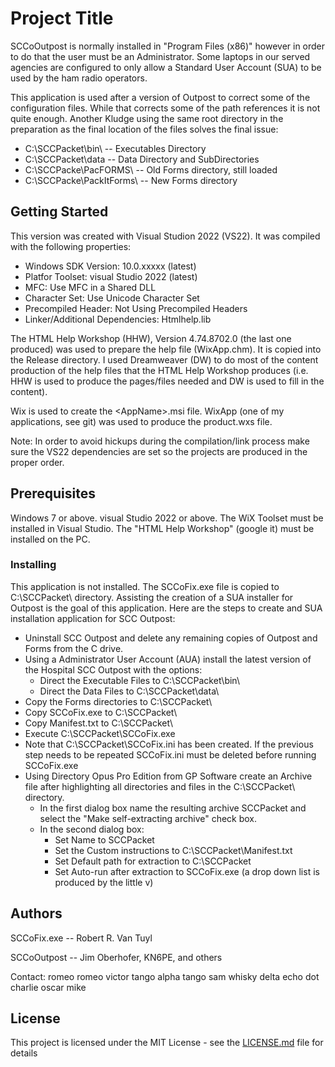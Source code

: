 # Project Title

SCCoOutpost is normally installed in "Program Files (x86)" however in order to do that the user must be an Administrator.  Some laptops in our served agencies are configured to only allow a Standard User Account (SUA) to be used by the ham radio operators.

This application is used after a version of Outpost to correct some of the configuration files.  While that corrects some of the path references it is not quite enough.  Another Kludge using the same root directory in the preparation as the final location of the files solves the final issue:
  - C:\SCCPacket\bin\        -- Executables Directory
  - C:\SCCPacket\data        -- Data Directory and SubDirectories
  - C:\SCCPacke\PacFORMS\    -- Old Forms directory, still loaded
  - C:\SCCPacke\PackItForms\ -- New Forms directory

## Getting Started

This version was created with Visual Studion 2022 (VS22).  It was compiled with the following properties:
  - Windows SDK Version: 10.0.xxxxx (latest)
  - Platfor Toolset: visual Studio 2022 (latest)
  - MFC: Use MFC in a Shared DLL
  - Character Set:  Use Unicode Character Set
  - Precompiled Header:  Not Using Precompiled Headers
  - Linker/Additional Dependencies:  Htmlhelp.lib

The HTML Help Workshop (HHW), Version 4.74.8702.0 (the last one produced) was used to prepare the help file (WixApp.chm).  It is copied into the Release directory.  I used Dreamweaver (DW) to do most of the content production of the help files that the HTML Help Workshop produces (i.e. HHW is used to produce the pages/files needed and DW is used to fill in the content).

Wix is used to create the &lt;AppName&gt;.msi file.  WixApp (one of my applications, see git) was used to produce the product.wxs file.

Note:  In order to avoid hickups during the compilation/link process make sure the VS22 dependencies are
set so the projects are produced in the proper order.

## Prerequisites

Windows 7 or above.  visual Studio 2022 or above.  The WiX Toolset must be installed in Visual Studio.
The "HTML Help Workshop" (google it) must be installed on the PC.

### Installing

This application is not installed.  The SCCoFix.exe file is copied to C:\SCCPacket\ directory.  Assisting the creation of a SUA installer for Outpost is the goal of this application.  Here are the steps to create and SUA installation application for SCC Outpost:

  - Uninstall SCC Outpost and delete any remaining copies of Outpost and Forms from the C drive.
  - Using a Administrator User Account (AUA) install the latest version of the Hospital SCC Outpost with the options:
    * Direct the Executable Files to C:\SCCPacket\bin\
    * Direct the Data Files to C:\SCCPacket\data\
  - Copy the Forms directories to C:\SCCPacket\
  - Copy SCCoFix.exe to C:\SCCPacket\
  - Copy Manifest.txt to C:\SCCPacket\
  - Execute C:\SCCPacket\SCCoFix.exe
  - Note that C:\SCCPacket\SCCoFix.ini has been created.  If the previous step needs to be repeated SCCoFix.ini must be deleted before running SCCoFix.exe
  - Using Directory Opus Pro Edition from GP Software create an Archive file after highlighting all directories and files in the C:\SCCPacket\ directory.
    * In the first dialog box name the resulting archive SCCPacket and select the "Make self-extracting archive" check box.
    * In the second dialog box:
      - Set Name to SCCPacket
      - Set the Custom instructions to C:\SCCPacket\Manifest.txt
      - Set Default path for extraction to C:\SCCPacket
      - Set Auto-run after extraction to SCCoFix.exe (a drop down list is produced by the little v)

## Authors

SCCoFix.exe -- Robert R. Van Tuyl

SCCoOutpost -- Jim Oberhofer, KN6PE, and others

Contact:  romeo romeo victor tango alpha tango sam whisky delta echo dot charlie oscar mike

## License

This project is licensed under the MIT License - see the [LICENSE.md](LICENSE.md) file for details

